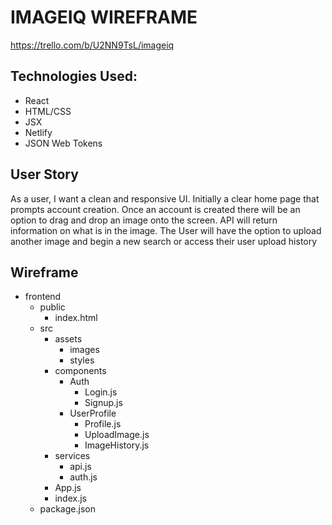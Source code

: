 # IMAGEIQ WIREFRAME

https://trello.com/b/U2NN9TsL/imageiq

## Technologies Used: 
* React
* HTML/CSS
* JSX
* Netlify
* JSON Web Tokens

## User Story 
As a user, I want a clean and responsive UI. Initially a clear home page that prompts account creation. Once an account is created there will be an option to drag and drop an image onto the screen. API will return information on what is in the image. The User will have the option to upload another image and begin a new search or access their user upload history

## Wireframe 

- frontend
    - public
        - index.html
    - src
        - assets
            - images
            - styles
        - components
            - Auth
                - Login.js
                - Signup.js
            - UserProfile
                - Profile.js
                - UploadImage.js
                - ImageHistory.js
        - services
            - api.js
            - auth.js
        - App.js
        - index.js
    - package.json

